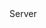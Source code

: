 <function name="GetNumClasses" parent="gameserver" type="libraryfunc">
	<description>
		<added version="0.7"></added>
	</description>
	<realm>Server</realm>
	<rets>
		<ret name="classes" type="number"></ret>
	</rets>
</function>